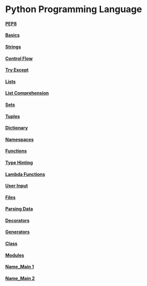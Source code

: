 # Python Programming Language

#### [PEP8](00_pep8.py)
#### [Basics](01_basics.py)
#### [Strings](02_strings.py)
#### [Control Flow](03_control_flow.py)
#### [Try Except](04_try_except.py)
#### [Lists](05_lists.py)
#### [List Comprehension](06_list_comprehension.py)
#### [Sets](07_sets.py)
#### [Tuples](08_tuples.py)
#### [Dictionary](09_dictionary.py)
#### [Namespaces](10_namespaces.py)
#### [Functions](11_functions.py)
#### [Type Hinting](12_type_hinting.py)
#### [Lambda Functions](13_lambda_functions.py)
#### [User Input](14_user_input.py)
#### [Files](15_files.py)
#### [Parsing Data](16_parsing_data.py)
#### [Decorators](17_decorators_example.py)
#### [Generators](18_generators_example.py)
#### [Class](19_classes.py)
#### [Modules](20_modules.py)
#### [Name_Main 1](name_main_1.py)
#### [Name_Main 2](name_main_2.py)
